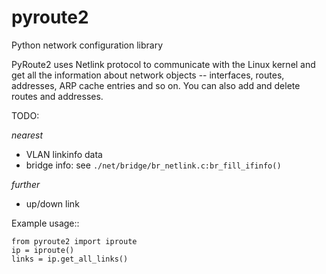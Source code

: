pyroute2
========

Python network configuration library

PyRoute2 uses Netlink protocol to communicate with the Linux kernel
and get all the information about network objects -- interfaces, routes,
addresses, ARP cache entries and so on. You can also add and delete
routes and addresses.

TODO:

*nearest*

 * VLAN linkinfo data
 * bridge info: see `./net/bridge/br_netlink.c:br_fill_ifinfo()`

*further*

 * up/down link

Example usage::

    from pyroute2 import iproute
    ip = iproute()
    links = ip.get_all_links()
